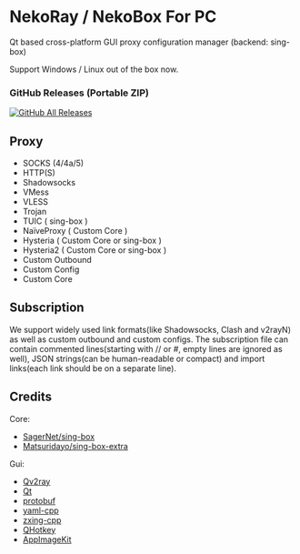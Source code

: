 # NekoRay / NekoBox For PC

Qt based cross-platform GUI proxy configuration manager (backend: sing-box)

Support Windows / Linux out of the box now.

### GitHub Releases (Portable ZIP)

[![GitHub All Releases](https://img.shields.io/github/downloads/Mahdi-zarei/nekoray/total?label=downloads-total&logo=github&style=flat-square)](https://github.com/Mahdi-zarei/nekoray/releases)

## Proxy

- SOCKS (4/4a/5)
- HTTP(S)
- Shadowsocks
- VMess
- VLESS
- Trojan
- TUIC ( sing-box )
- NaïveProxy ( Custom Core )
- Hysteria ( Custom Core or sing-box )
- Hysteria2 ( Custom Core or sing-box )
- Custom Outbound
- Custom Config
- Custom Core

## Subscription

We support widely used link formats(like Shadowsocks, Clash and v2rayN) as well as custom
outbound and custom configs. The subscription file can contain commented lines(starting with // or #, empty lines are ignored as well),
JSON strings(can be human-readable or compact) and import links(each link should be on a separate line).

## Credits

Core:

- [SagerNet/sing-box](https://github.com/SagerNet/sing-box)
- [Matsuridayo/sing-box-extra](https://github.com/Mahdi-zarei/sing-box-extra)

Gui:

- [Qv2ray](https://github.com/Qv2ray/Qv2ray)
- [Qt](https://www.qt.io/)
- [protobuf](https://github.com/protocolbuffers/protobuf)
- [yaml-cpp](https://github.com/jbeder/yaml-cpp)
- [zxing-cpp](https://github.com/nu-book/zxing-cpp)
- [QHotkey](https://github.com/Skycoder42/QHotkey)
- [AppImageKit](https://github.com/AppImage/AppImageKit)
